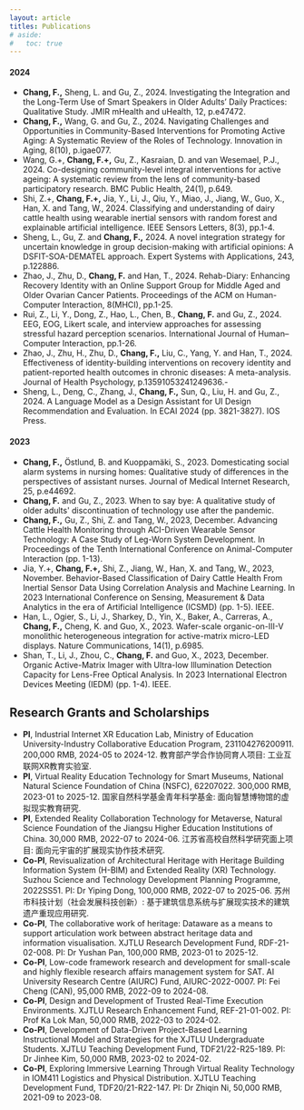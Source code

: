 ```yaml
---
layout: article
titles: Publications
# aside:
#   toc: true
---
```


#### 2024
- **Chang, F.,** Sheng, L. and Gu, Z., 2024. Investigating the Integration and the Long-Term Use of Smart Speakers in Older Adults’ Daily Practices: Qualitative Study. JMIR mHealth and uHealth, 12, p.e47472.
- **Chang, F.,** Wang, G. and Gu, Z., 2024. Navigating Challenges and Opportunities in Community-Based Interventions for Promoting Active Aging: A Systematic Review of the Roles of Technology. Innovation in Aging, 8(10), p.igae077.
- Wang, G.+, **Chang, F.+,** Gu, Z., Kasraian, D. and van Wesemael, P.J., 2024. Co-designing community-level integral interventions for active ageing: A systematic review from the lens of community-based participatory research. BMC Public Health, 24(1), p.649.
- Shi, Z.+, **Chang, F.+,** Jia, Y., Li, J., Qiu, Y., Miao, J., Jiang, W., Guo, X., Han, X. and Tang, W., 2024. Classifying and understanding of dairy cattle health using wearable inertial sensors with random forest and explainable artificial intelligence. IEEE Sensors Letters, 8(3), pp.1-4.
- Sheng, L., Gu, Z. and **Chang, F.,** 2024. A novel integration strategy for uncertain knowledge in group decision-making with artificial opinions: A DSFIT-SOA-DEMATEL approach. Expert Systems with Applications, 243, p.122886.
- Zhao, J., Zhu, D., **Chang, F.** and Han, T., 2024. Rehab-Diary: Enhancing Recovery Identity with an Online Support Group for Middle Aged and Older Ovarian Cancer Patients. Proceedings of the ACM on Human-Computer Interaction, 8(MHCI), pp.1-25.
- Rui, Z., Li, Y., Dong, Z., Hao, L., Chen, B., **Chang, F.** and Gu, Z., 2024. EEG, EOG, Likert scale, and interview approaches for assessing stressful hazard perception scenarios. International Journal of Human–Computer Interaction, pp.1-26.
- Zhao, J., Zhu, H., Zhu, D., **Chang, F.,** Liu, C., Yang, Y. and Han, T., 2024. Effectiveness of identity-building interventions on recovery identity and patient-reported health outcomes in chronic diseases: A meta-analysis. Journal of Health Psychology, p.13591053241249636.- 
- Sheng, L., Deng, C., Zhang, J., **Chang, F.,** Sun, Q., Liu, H. and Gu, Z., 2024. A Language Model as a Design Assistant for UI Design Recommendation and Evaluation. In ECAI 2024 (pp. 3821-3827). IOS Press.


#### 2023
- **Chang, F.,** Östlund, B. and Kuoppamäki, S., 2023. Domesticating social alarm systems in nursing homes: Qualitative study of differences in the perspectives of assistant nurses. Journal of Medical Internet Research, 25, p.e44692.
- **Chang, F.** and Gu, Z., 2023. When to say bye: A qualitative study of older adults' discontinuation of technology use after the pandemic.
- **Chang, F.,** Gu, Z., Shi, Z. and Tang, W., 2023, December. Advancing Cattle Health Monitoring through ACI-Driven Wearable Sensor Technology: A Case Study of Leg-Worn System Development. In Proceedings of the Tenth International Conference on Animal-Computer Interaction (pp. 1-13).
- Jia, Y.+, **Chang, F.+,** Shi, Z., Jiang, W., Han, X. and Tang, W., 2023, November. Behavior-Based Classification of Dairy Cattle Health From Inertial Sensor Data Using Correlation Analysis and Machine Learning. In 2023 International Conference on Sensing, Measurement & Data Analytics in the era of Artificial Intelligence (ICSMD) (pp. 1-5). IEEE.
- Han, L., Ogier, S., Li, J., Sharkey, D., Yin, X., Baker, A., Carreras, A., **Chang, F.,** Cheng, K. and Guo, X., 2023. Wafer-scale organic-on-III-V monolithic heterogeneous integration for active-matrix micro-LED displays. Nature Communications, 14(1), p.6985.
- Shan, T., Li, J., Zhou, C., **Chang, F.** and Guo, X., 2023, December. Organic Active-Matrix Imager with Ultra-low Illumination Detection Capacity for Lens-Free Optical Analysis. In 2023 International Electron Devices Meeting (IEDM) (pp. 1-4). IEEE.




## Research Grants and Scholarships
- **PI**, Industrial Internet XR Education Lab, Ministry of Education University-Industry Collaborative Education Program, 231104276200911. 200,000 RMB, 2024-05 to 2024-12. 教育部产学合作协同育人项目: 工业互联网XR教育实验室.
- **PI**, Virtual Reality Education Technology for Smart Museums, National Natural Science Foundation of China (NSFC), 62207022. 300,000 RMB, 2023-01 to 2025-12. 国家自然科学基金青年科学基金: 面向智慧博物馆的虚拟现实教育研究.
- **PI**, Extended Reality Collaboration Technology for Metaverse, Natural Science Foundation of the Jiangsu Higher Education Institutions of China. 30,000 RMB, 2022-07 to 2024-06. 江苏省高校自然科学研究面上项目: 面向元宇宙的扩展现实协作技术研究.
- **Co-PI**, Revisualization of Architectural Heritage with Heritage Building Information System (H-BIM) and Extended Reality (XR) Technology. Suzhou Science and Technology Development Planning Programme, 2022SS51. PI: Dr Yiping Dong, 100,000 RMB, 2022-07 to 2025-06. 苏州市科技计划（社会发展科技创新）: 基于建筑信息系统与扩展现实技术的建筑遗产重现应用研究.
- **Co-PI**, The collaborative work of heritage: Dataware as a means to support articulation work between abstract heritage data and information visualisation. XJTLU Research Development Fund, RDF-21-02-008. PI: Dr Yushan Pan, 100,000 RMB, 2023-01 to 2025-12.
- **Co-PI**, Low-code framework research and development for small-scale and highly flexible research affairs management system for SAT. AI University Research Centre (AIURC) Fund, AIURC-2022-0007. PI: Fei Cheng (CAN), 95,000 RMB, 2022-09 to 2024-08.
- **Co-PI**, Design and Development of Trusted Real-Time Execution Environments. XJTLU Research Enhancement Fund, REF-21-01-002. PI: Prof Ka Lok Man, 50,000 RMB, 2022-03 to 2024-02.
- **Co-PI**, Development of Data-Driven Project-Based Learning Instructional Model and Strategies for the XJTLU Undergraduate Students. XJTLU Teaching Development Fund, TDF21/22-R25-189. PI: Dr Jinhee Kim, 50,000 RMB, 2023-02 to 2024-02.
- **Co-PI**, Exploring Immersive Learning Through Virtual Reality Technology in IOM411 Logistics and Physical Distribution. XJTLU Teaching Development Fund, TDF20/21-R22-147. PI: Dr Zhiqin Ni, 50,000 RMB, 2021-09 to 2023-08.

